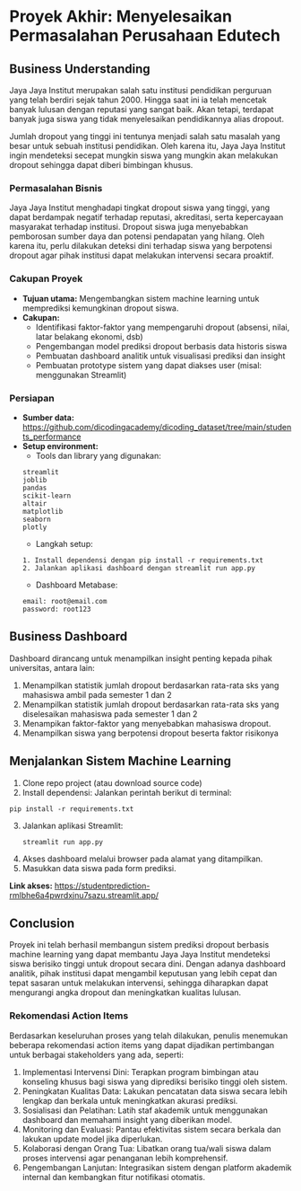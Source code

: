 # Proyek Akhir: Menyelesaikan Permasalahan Perusahaan Edutech

## Business Understanding
Jaya Jaya Institut merupakan salah satu institusi pendidikan perguruan yang telah berdiri sejak tahun 2000. Hingga saat ini ia telah mencetak banyak lulusan dengan reputasi yang sangat baik. Akan tetapi, terdapat banyak juga siswa yang tidak menyelesaikan pendidikannya alias dropout.

Jumlah dropout yang tinggi ini tentunya menjadi salah satu masalah yang besar untuk sebuah institusi pendidikan. Oleh karena itu, Jaya Jaya Institut ingin mendeteksi secepat mungkin siswa yang mungkin akan melakukan dropout sehingga dapat diberi bimbingan khusus.

### Permasalahan Bisnis
Jaya Jaya Institut menghadapi tingkat dropout siswa yang tinggi, yang dapat berdampak negatif terhadap reputasi, akreditasi, serta kepercayaan masyarakat terhadap institusi. Dropout siswa juga menyebabkan pemborosan sumber daya dan potensi pendapatan yang hilang. Oleh karena itu, perlu dilakukan deteksi dini terhadap siswa yang berpotensi dropout agar pihak institusi dapat melakukan intervensi secara proaktif.

### Cakupan Proyek
* **Tujuan utama:** Mengembangkan sistem machine learning untuk memprediksi kemungkinan dropout siswa.
* **Cakupan:**
  * Identifikasi faktor-faktor yang mempengaruhi dropout (absensi, nilai, latar belakang ekonomi, dsb)
  * Pengembangan model prediksi dropout berbasis data historis siswa
  * Pembuatan dashboard analitik untuk visualisasi prediksi dan insight
  * Pembuatan prototype sistem yang dapat diakses user (misal: menggunakan Streamlit)

### Persiapan
* **Sumber data:** https://github.com/dicodingacademy/dicoding_dataset/tree/main/students_performance 
* **Setup environment:**
  * Tools dan library yang digunakan:
  ```
  streamlit
  joblib
  pandas
  scikit-learn
  altair
  matplotlib
  seaborn
  plotly
  ```
  * Langkah setup:
  ```
  1. Install dependensi dengan pip install -r requirements.txt
  2. Jalankan aplikasi dashboard dengan streamlit run app.py
  ```
  * Dashboard Metabase:
  ```
  email: root@email.com
  password: root123
  ```

## Business Dashboard
Dashboard dirancang untuk menampilkan insight penting kepada pihak universitas, antara lain:
1. Menampilkan statistik jumlah dropout berdasarkan rata-rata sks yang mahasiswa ambil pada semester 1 dan 2
2. Menampilkan statistik jumlah dropout berdasarkan rata-rata sks yang diselesaikan mahasiswa pada semester 1 dan 2
3. Menampikan faktor-faktor yang menyebabkan mahasiswa dropout.
4. Menampilkan siswa yang berpotensi dropout beserta faktor risikonya


## Menjalankan Sistem Machine Learning
1. Clone repo project (atau download source code)
2. Install dependensi:
   Jalankan perintah berikut di terminal:
  ```
  pip install -r requirements.txt
  ```
3. Jalankan aplikasi Streamlit:
   ```
   streamlit run app.py
   ```
4. Akses dashboard melalui browser pada alamat yang ditampilkan.
5. Masukkan data siswa pada form prediksi.
   
**Link akses:** https://studentprediction-rmlbhe6a4pwrdxjnu7sazu.streamlit.app/

## Conclusion
Proyek ini telah berhasil membangun sistem prediksi dropout berbasis machine learning yang dapat membantu Jaya Jaya Institut mendeteksi siswa berisiko tinggi untuk dropout secara dini. Dengan adanya dashboard analitik, pihak institusi dapat mengambil keputusan yang lebih cepat dan tepat sasaran untuk melakukan intervensi, sehingga diharapkan dapat mengurangi angka dropout dan meningkatkan kualitas lulusan.

### Rekomendasi Action Items
Berdasarkan keseluruhan proses yang telah dilakukan, penulis menemukan beberapa rekomendasi action items yang dapat dijadikan pertimbangan untuk berbagai stakeholders yang ada, seperti:
1. Implementasi Intervensi Dini:
   Terapkan program bimbingan atau konseling khusus bagi siswa yang diprediksi berisiko tinggi oleh sistem.
2. Peningkatan Kualitas Data:
   Lakukan pencatatan data siswa secara lebih lengkap dan berkala untuk meningkatkan akurasi prediksi.
3. Sosialisasi dan Pelatihan:
   Latih staf akademik untuk menggunakan dashboard dan memahami insight yang diberikan model.
4. Monitoring dan Evaluasi:
   Pantau efektivitas sistem secara berkala dan lakukan update model jika diperlukan.
5. Kolaborasi dengan Orang Tua:
   Libatkan orang tua/wali siswa dalam proses intervensi agar penanganan lebih komprehensif.
6. Pengembangan Lanjutan:
   Integrasikan sistem dengan platform akademik internal dan kembangkan fitur notifikasi otomatis.
